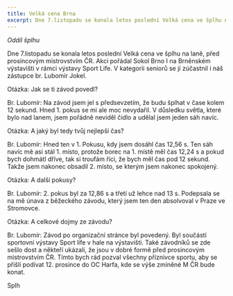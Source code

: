 ```yaml
---
title: Velká cena Brna 
excerpt: Dne 7.listopadu se konala letos poslední Velká cena ve šplhu na laně, před prosincovým mistrovstvím ČR.
---
```


_Oddíl šplhu_

Dne 7.listopadu se konala letos poslední Velká cena ve šplhu na laně, před prosincovým mistrovstvím ČR. Akci pořádal Sokol Brno I na Brněnském výstavišti v rámci výstavy Sport Life. V kategorii seniorů se jí zúčastnil i náš zástupce br. Lubomír Jokel.

Otázka: Jak se ti závod povedl?

Br. Lubomír: Na závod jsem jel s předsevzetím, že budu šplhat v čase kolem 12 sekund. Hned 1. pokus se mi ale moc nevydařil. V důsledku světla, které bylo nad lanem, jsem pořádně neviděl čidlo a udělal jsem jeden sáh navíc.

Otázka: A jaký byl tedy tvůj nejlepší čas?

Br. Lubomír: Hned ten v 1. Pokusu, kdy jsem dosáhl čas 12,56 s.  Ten sáh navíc mě asi stál 1. místo, protože borec na 1. místě měl čas 12,24 s a pokud bych dohmátl dříve, tak si troufám říci, že bych měl čas pod 12 sekund. Takže jsem nakonec obsadil 2. místo,  se kterým jsem nakonec spokojený.

Otázka: A další pokusy?

Br. Lubomír: 2. pokus byl za 12,86 s a třetí už lehce nad 13 s. Podepsala se na mě únava z běžeckého závodu, který jsem ten den absolvoval v Praze ve Stromovce.

Otázka: A celkové dojmy ze závodu?

Br. Lubomír: Závod po organizační stránce byl povedený. Byl součástí sportovní výstavy Sport life v hale na výstavišti. Také závodníků se zde sešlo dost a někteří ukázali, že jsou v dobré formě před prosincovým mistrovstvím ČR. Tímto bych rád pozval všechny příznivce sportu, aby se přišli podívat 12. prosince do OC Harfa, kde se výše zmíněné M ČR bude konat. 

Splh

